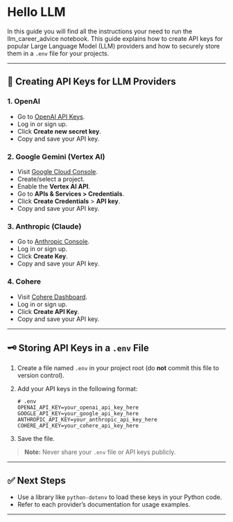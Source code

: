 # Hello LLM

In this guide you will find all the instructions your need to run the llm_career_advice notebook. This guide explains how to create API keys for popular Large Language Model (LLM) providers and how to securely store them in a `.env` file for your projects.

---

## 🔑 Creating API Keys for LLM Providers

### 1. OpenAI

- Go to [OpenAI API Keys](https://platform.openai.com/api-keys).
- Log in or sign up.
- Click **Create new secret key**.
- Copy and save your API key.

### 2. Google Gemini (Vertex AI)

- Visit [Google Cloud Console](https://console.cloud.google.com/).
- Create/select a project.
- Enable the **Vertex AI API**.
- Go to **APIs & Services > Credentials**.
- Click **Create Credentials** > **API key**.
- Copy and save your API key.

### 3. Anthropic (Claude)

- Go to [Anthropic Console](https://console.anthropic.com/settings/keys).
- Log in or sign up.
- Click **Create Key**.
- Copy and save your API key.

### 4. Cohere

- Visit [Cohere Dashboard](https://dashboard.cohere.com/api-keys).
- Log in or sign up.
- Click **Create API Key**.
- Copy and save your API key.

---

## 🗝️ Storing API Keys in a `.env` File

1. Create a file named `.env` in your project root (do **not** commit this file to version control).
2. Add your API keys in the following format:

   ```env
   # .env
   OPENAI_API_KEY=your_openai_api_key_here
   GOOGLE_API_KEY=your_google_api_key_here
   ANTHROPIC_API_KEY=your_anthropic_api_key_here
   COHERE_API_KEY=your_cohere_api_key_here
   ```

3. Save the file.

> **Note:** Never share your `.env` file or API keys publicly.

---

## ✅ Next Steps

- Use a library like `python-dotenv` to load these keys in your Python code.
- Refer to each provider’s documentation for usage examples.

---
